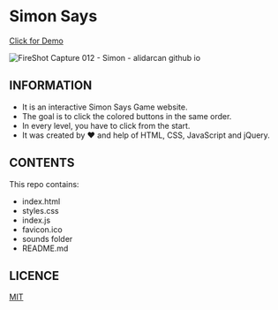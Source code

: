 # Simon Says

[Click for Demo](https://alidarcan.github.io/Simon-Says/)

![FireShot Capture 012 - Simon - alidarcan github io](https://user-images.githubusercontent.com/99339675/219982381-ffbf27cc-51e1-48d0-88ae-030d495a1eba.png)


## INFORMATION

* It is an interactive Simon Says Game website.
* The goal is to click the colored buttons in the same order.
* In every level, you have to click from the start.
* It was created by ❤ and help of HTML, CSS, JavaScript and jQuery.

## CONTENTS

This repo contains:

-   index.html
-   styles.css
-   index.js
-   favicon.ico
-   sounds folder
-   README.md

## LICENCE
[MIT](https://choosealicense.com/licenses/mit/)
